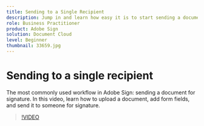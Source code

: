 ```yaml
---
title: Sending to a Single Recipient
description: Jump in and learn how easy it is to start sending a document out for signature
role: Business Practitioner
product: Adobe Sign
solution: Document Cloud
level: Beginner
thumbnail: 33659.jpg
---
```


# Sending to a single recipient

The most commonly used workflow in Adobe Sign: sending a document for signature. In this video, learn how to upload a document, add form fields, and send it to someone for signature.

>[!VIDEO](https://video.tv.adobe.com/v/33659?hidetitle=true)
